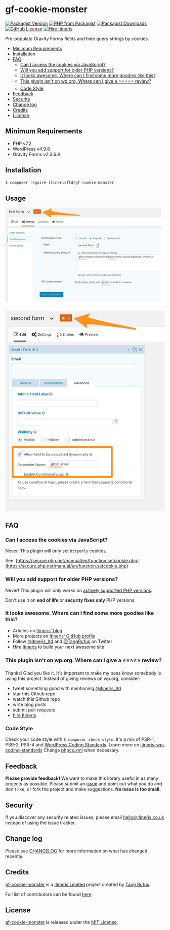 # gf-cookie-monster

[![Packagist Version](https://img.shields.io/packagist/v/itinerisltd/gf-cookie-monster.svg)](https://packagist.org/packages/itinerisltd/gf-cookie-monster)
[![PHP from Packagist](https://img.shields.io/packagist/php-v/itinerisltd/gf-cookie-monster.svg)](https://packagist.org/packages/itinerisltd/gf-cookie-monster)
[![Packagist Downloads](https://img.shields.io/packagist/dt/itinerisltd/gf-cookie-monster.svg)](https://packagist.org/packages/itinerisltd/gf-cookie-monster)
[![GitHub License](https://img.shields.io/github/license/itinerisltd/gf-cookie-monster.svg)](https://github.com/ItinerisLtd/gf-cookie-monster/blob/master/LICENSE)
[![Hire Itineris](https://img.shields.io/badge/Hire-Itineris-ff69b4.svg)](https://www.itineris.co.uk/contact/)


Pre-populate Gravity Forms fields and hide query strings by cookies.

<!-- START doctoc generated TOC please keep comment here to allow auto update -->
<!-- DON'T EDIT THIS SECTION, INSTEAD RE-RUN doctoc TO UPDATE -->


- [Minimum Requirements](#minimum-requirements)
- [Installation](#installation)
- [FAQ](#faq)
  - [Can I access the cookies via JavaScript?](#can-i-access-the-cookies-via-javascript)
  - [Will you add support for older PHP versions?](#will-you-add-support-for-older-php-versions)
  - [It looks awesome. Where can I find some more goodies like this?](#it-looks-awesome-where-can-i-find-some-more-goodies-like-this)
  - [This plugin isn't on wp.org. Where can I give a ⭐️⭐️⭐️⭐️⭐️ review?](#this-plugin-isnt-on-wporg-where-can-i-give-a-%EF%B8%8F%EF%B8%8F%EF%B8%8F%EF%B8%8F%EF%B8%8F-review)
  - [Code Style](#code-style)
- [Feedback](#feedback)
- [Security](#security)
- [Change log](#change-log)
- [Credits](#credits)
- [License](#license)

<!-- END doctoc generated TOC please keep comment here to allow auto update -->

## Minimum Requirements

- PHP v7.2
- WordPress v4.9.8
- Gravity Forms v2.3.6.8

## Installation

```bash
$ composer require itinerisltd/gf-cookie-monster
```

## Usage

![Screenshot 1](./assets/screenshot-1.png)

![Screenshot 2](./assets/screenshot-2.png)

## FAQ

### Can I access the cookies via JavaScript?

Never. This plugin will only set `httponly` cookies.

See: [https://secure.php.net/manual/en/function.setcookie.php](https://secure.php.net/manual/en/function.setcookie.php)

### Will you add support for older PHP versions?

Never! This plugin will only works on [actively supported PHP versions](https://secure.php.net/supported-versions.php).

Don't use it on **end of life** or **security fixes only** PHP versions.

### It looks awesome. Where can I find some more goodies like this?

- Articles on [Itineris' blog](https://www.itineris.co.uk/blog/)
- More projects on [Itineris' GitHub profile](https://github.com/itinerisltd)
- Follow [@itineris_ltd](https://twitter.com/itineris_ltd) and [@TangRufus](https://twitter.com/tangrufus) on Twitter
- Hire [Itineris](https://www.itineris.co.uk/services/) to build your next awesome site

### This plugin isn't on wp.org. Where can I give a ⭐️⭐️⭐️⭐️⭐️ review?

Thanks! Glad you like it. It's important to make my boss know somebody is using this project. Instead of giving reviews on wp.org, consider:

- tweet something good with mentioning [@itineris_ltd](https://twitter.com/itineris_ltd)
- star this Github repo
- watch this Github repo
- write blog posts
- submit pull requests
- [hire Itineris](https://www.itineris.co.uk/services/)

### Code Style

Check your code style with `$ composer check-style`. It's a mix of PSR-1, PSR-2, PSR-4 and [WordPress Coding Standards](https://github.com/WordPress-Coding-Standards/WordPress-Coding-Standards). Learn more on [itineris-wp-coding-standards](https://github.com/ItinerisLtd/itineris-wp-coding-standards)
Change [phpcs.xml](./phpcs.xml) when necessary.

## Feedback

**Please provide feedback!** We want to make this library useful in as many projects as possible.
Please submit an [issue](https://github.com/ItinerisLtd/gf-cookie-monster/issues/new) and point out what you do and don't like, or fork the project and make suggestions.
**No issue is too small.**

## Security

If you discover any security related issues, please email [hello@itineris.co.uk](mailto:hello@itineris.co.uk) instead of using the issue tracker.

## Change log

Please see [CHANGELOG](./CHANGELOG.md) for more information on what has changed recently.

## Credits

[gf-cookie-monster](https://github.com/ItinerisLtd/gf-cookie-monster) is a [Itineris Limited](https://www.itineris.co.uk/) project created by [Tang Rufus](https://typist.tech).

Full list of contributors can be found [here](https://github.com/ItinerisLtd/gf-cookie-monster/graphs/contributors).

## License

[gf-cookie-monster](https://github.com/ItinerisLtd/gf-cookie-monster) is released under the [MIT License](https://opensource.org/licenses/MIT).
